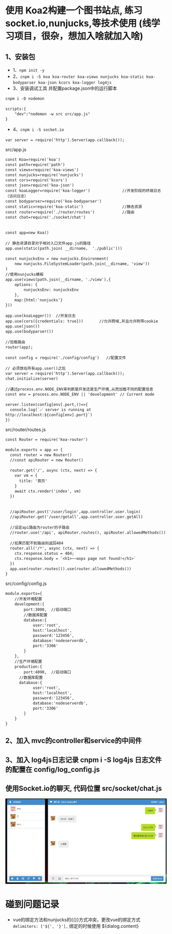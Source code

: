 # 使用 Koa2构建一个图书站点, 练习 socket.io,nunjucks,等技术使用 (线学习项目，很杂，想加入啥就加入啥)

## 1、安装包

+ 1、`npm init -y`
+ 2、`cnpm i -S koa koa-router koa-views nunjucks koa-static koa-bodyparser koa-json kcors koa-logger log4js`
+ 3、安装调试工具 并配置package.json中的运行脚本
``` 
cnpm i -D nodemon

scripts:{
	"dev":"nodemon -w src src/app.js"
}
```

+ 4、`cnpm i -S socket.io`

`var server = require('http').Server(app.callback());`

src/app.js
```
const Koa=require('koa')
const path=require('path')
const views=require('koa-views')
const nunjucks=require('nunjucks')
const cors=require('kcors')
const json=require('koa-json')
const koaLogger=require('koa-logger')              //开发阶段的终端日志（访问日志）
const bodyparser=require('koa-bodyparser')
const static=require('koa-static')                 //静态资源
const router=require('./router/routes')            //路由
const chat=require('./socket/chat')


const app=new Koa()

// 静态资源目录对于相对入口文件app.js的路径
app.use(static(path.join( __dirname,  './public')))

const nunjucksEnv = new nunjucks.Environment(
    new nunjucks.FileSystemLoader(path.join(__dirname, 'view'))
)
//使用nunjucks模板
app.use(views(path.join(__dirname, './view'),{
    options: {
        nunjucksEnv: nunjucksEnv
    },
    map:{html:'nunjucks'}
}))

app.use(koaLogger())  //开发日志
app.use(cors({credentials: true}))       //允许跨域,并且允许附带cookie
app.use(json())       
app.use(bodyparser())

//加载路由
router(app);

const config = require('./config/config')   //配置文件

// 必须放在所有app.user()之后
var server = require('http').Server(app.callback());
chat.initialize(server)

//通过process.env.NODE_ENV来判断是开发还是生产环境,从而加载不同的配置信息
const env = process.env.NODE_ENV || 'development' // Current mode

server.listen(config[env].port,()=>{
  console.log(`✅ server is running at http://localhost:${config[env].port}`)
})

```

src/router/routes.js
```
const Router = require('koa-router')

module.exports = app => {
  const router = new Router()
  //const apiRouter = new Router()

  router.get('/', async (ctx, next) => {
    var vm = {
      title: '首页'
    }
    await ctx.render('index', vm)
  })


  //apiRouter.post('/user/login',app.controller.user.login)
  //apiRouter.get('/user/getall',app.controller.user.getAll)

  //设定api路由为router的子路由
  //router.use('/api', apiRouter.routes(), apiRouter.allowedMethods())

  //如果匹配不到路由则返回404
  router.all('/*', async (ctx, next) => {
    ctx.response.status = 404;
    ctx.response.body = `<h1>~~oops page not found!</h1>`
  })
  app.use(router.routes()).use(router.allowedMethods())
}
```

src/config/config.js
```
module.exports={
	//开发环境配置
	development:{
		port:3000,  //启动端口
		//数据库配置
		database:{
			user:'root',
			host:'localhost',
			password:'123456',
			database:'nodeserverdb',
			port:'3306'
		}
	},
	//生产环境配置
	production:{
		port:4090,  //启动端口
	  //数据库配置
	  database:{
			user:'root',
			host:'localhost',
			password:'123456',
			database:'nodeserverdb',
			port:'3306'
		}
	}
}
```



## 2、加入 mvc的controller和service的中间件
## 3、加入 log4js日志记录 cnpm i -S log4js  日志文件的配置在 config/log_config.js


## 使用Socket.io的聊天, 代码位置 src/socket/chat.js
![聊天截图](./md/chat.png)

# 碰到问题记录

+ vue的绑定方法和nunjucks的{{}}方式冲突，更改vue的绑定方式 `delimiters: ['${', '}'],`    绑定的时候使用 ${dialog.content}

